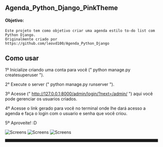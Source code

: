 ## Agenda_Python_Django_PinkTheme

#### Objetivo:
	Este projeto tem como objetivo criar uma agenda estilo to-do list com Python Django.
	Originalmente criado por https://github.com/leovd100/Agenda_Python_Django
	
	
	
## Como usar
1º Inicialize criando uma conta para você (" python manage.py createsuperuser ").

2° Execute o server (" python manage.py runserver ").

3º Acesse (" http://127.0.0.1:8000/admin/login/?next=/admin/ ") aqui você pode gerenciar os usuarios criados.

4º Acesse o link gerado para você no terminal onde lhe dará acesso a agenda e faça o login com o usuario e senha que você criou.

5º Aproveite! :D

![Screens](https://i.imgur.com/ok849Ak.png "Screens")
![Screens](https://i.imgur.com/qBZtJ85.png "Screens")
![Screens](https://i.imgur.com/aLlDebd.png "Screens")

<hr style="height: 10px;">
